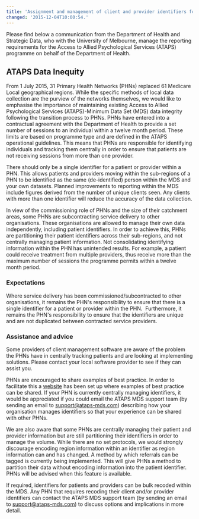 ```yaml
---
title: 'Assignment and management of client and provider identifiers for ATAPS data collection'
changed: '2015-12-04T10:00:54.'
---
```


<p>Please find below a communication from the Department of Health and Strategic Data, who with the University of Melbourne, manage the reporting requirements for the Access to Allied Psychological Services (ATAPS) programme on behalf of the Department of Health.</p>
<h2>ATAPS Data Inequity</h2>
<p>From 1 July 2015, 31 Primary Health Networks (PHNs) replaced 61 Medicare Local geographical regions. While the specific methods of local data collection are the purview of the networks themselves, we would like to emphasise the importance of maintaining existing Access to Allied Psychological Services (ATAPS)-Minimum Data Set (MDS) data integrity following the transition process to PHNs. PHNs have entered into a contractual agreement with the Department of Health to provide a set number of sessions to an individual within a twelve month period. These limits are based on programme type and are defined in the ATAPS operational guidelines. This means that PHNs are responsible for identifying individuals and tracking them centrally in order to ensure that patients are not receiving sessions from more than one provider.</p>
<p>There should only be a single identifier for a patient or provider within a PHN. This allows patients and providers moving within the sub-regions of a PHN to be identified as the same (de-identified) person within the MDS and your own datasets. Planned improvements to reporting within the MDS include figures derived from the number of unique clients seen. Any clients with more than one identifier will reduce the accuracy of the data collection.</p>
<p>In view of the commissioning role of PHNs and the size of their catchment areas, some PHNs are subcontracting service delivery to other organisations. These organisations are allowed to manage their own data independently, including patient identifiers. In order to achieve this, PHNs are partitioning their patient identifiers across their sub-regions, and not centrally managing patient information. Not consolidating identifying information within the PHN has unintended results. For example, a patient could receive treatment from multiple providers, thus receive more than the maximum number of sessions the programme permits within a twelve month period.</p>
<h3><a></a>Expectations</h3>
<p>Where service delivery has been commissioned/subcontracted to other organisations, it remains the PHN's responsibility to ensure that there is a single identifier for a patient or provider within the PHN.  Furthermore, it remains the PHN's responsibility to ensure that the identifiers are unique and are not duplicated between contracted service providers.</p>
<h3><a></a>Assistance and advice</h3>
<p>Some providers of client management software are aware of the problem the PHNs have in centrally tracking patients and are looking at implementing solutions. Please contact your local software provider to see if they can assist you.</p>
<p>PHNs are encouraged to share examples of best practice. In order to facilitate this a <a href="../../user-documentation/assignment-and-management-of-client-and-provider-identifiers/index.html">website</a> has been set up where examples of best practice can be shared. If your PHN is currently centrally managing identifiers, it would be appreciated if you could email the ATAPS MDS support team (by sending an email to <a href="mailto:support@ataps-mds.com">support@ataps-mds.com</a>) describing how your organisation manages identifiers so that your experience can be shared with other PHNs.</p>
<p>We are also aware that some PHNs are centrally managing their patient and provider information but are still partitioning their identifiers in order to manage the volume. While there are no set protocols, we would strongly discourage encoding region information within an identifier as region information can and has changed. A method by which referrals can be tagged is currently being implemented. This will give PHNs a method to partition their data without encoding information into the patient identifier. PHNs will be advised when this feature is available.</p>
<p>If required, identifiers for patients and providers can be bulk recoded within the MDS. Any PHN that requires recoding their client and/or provider identifiers can contact the ATAPS MDS support team (by sending an email to <a href="mailto:support@ataps-mds.com">support@ataps-mds.com</a>) to discuss options and implications in more detail.</p>
